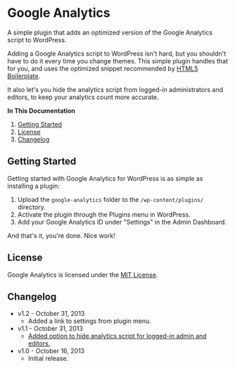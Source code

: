 # Google Analytics
A simple plugin that adds an optimized version of the Google Analytics script to WordPress.

Adding a Google Analytics script to WordPress isn't hard, but you shouldn't have to do it every time you change themes. This simple plugin handles that for you, and uses the optimized snippet recommended by [HTML5 Boilerplate](http://html5boilerplate.com/).

It also let's you hide the analytics script from logged-in administrators and editors, to keep your analytics count more accurate.

**In This Documentation**

1. [Getting Started](#getting-started)
2. [License](#license)
3. [Changelog](#changelog)



## Getting Started

Getting started with Google Analytics for WordPress is as simple as installing a plugin:

1. Upload the `google-analytics` folder to the `/wp-content/plugins/` directory.
2. Activate the plugin through the Plugins menu in WordPress.
3. Add your Google Analytics ID under "Settings" in the Admin Dashboard.

And that's it, you're done. Nice work!



## License

Google Analytics is licensed under the [MIT License](http://gomakethings.com/mit/).



## Changelog

* v1.2 - October 31, 2013
	* Added a link to settings from plugin menu.
* v1.1 - October 31, 2013
	* [Added option to hide analytics script for logged-in admin and editors.](https://github.com/cferdinandi/google-analytics/issues/1)
* v1.0 - October 16, 2013
	* Initial release.